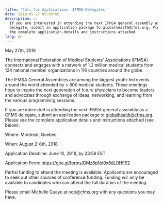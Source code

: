 ```yaml
---
title: 'Call for Applications: IFMSA Delegates'
date: 2018-05-27 00:00:00
description: >-
  If you are interested in attending the next IFMSA general assembly as a CFMS
  delegate, submit an application package to globalhealth@cfms.org. Please see
  the complete application details and instructions attached
lang: en
---
```


May 27th, 2018

The International Federation of Medical Students’ Associations (IFMSA) connects and engages with a network of 1.3 million medical students from 124 national member organizations in 116 countries around the globe.

The IFMSA General Assemblies are among the biggest youth-led events around the world attended by &gt; 800 medical students. These meetings hope to inspire the next generation of future physicians to become leaders and advocates through exchange of ideas, networking, and learning from the various programming sessions.

If you are interested in attending the next IFMSA general assembly as a CFMS delegate, submit an application package to globalhealth@cfms.org. Please see the complete application details and instructions attached (see below).

Where: Montreal, Quebec

When: August 2-8th, 2018

Application Deadline: June 10, 2018, by 23:59 EST

Application Form: https://goo.gl/forms/DMz8pNo9x6dLOHF92

Partial funding to attend the meeting is available. Applicants are encouraged to seek out other sources of conference funding. Funding will only be available to candidates who can attend the full duration of the meeting.

Please email Michelle Quaye at nop@cfms.org with any questions you may have.